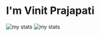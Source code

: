# I'm Vinit Prajapati

<img alt="my stats" src="https://github-readme-stats.vercel.app/api?username=Vinit1014&show_icons=true"/>
<img alt="my stats" src="https://github-readme-stats.vercel.app/api/top-langs/?username=Vinit1014&layout=pie"/>

